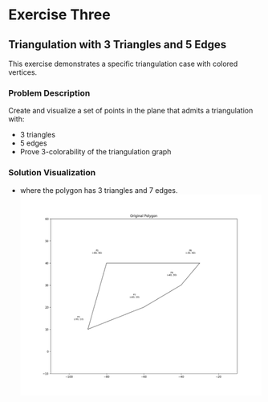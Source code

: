 # Exercise Three
## Triangulation with 3 Triangles and 5 Edges

This exercise demonstrates a specific triangulation case with colored vertices.

### Problem Description
Create and visualize a set of points in the plane that admits a triangulation with:
- 3 triangles
- 5 edges
- Prove 3-colorability of the triangulation graph

### Solution Visualization
- where the polygon has 3 triangles and 7 edges.
![Triangulation Graph](solve.gif)
